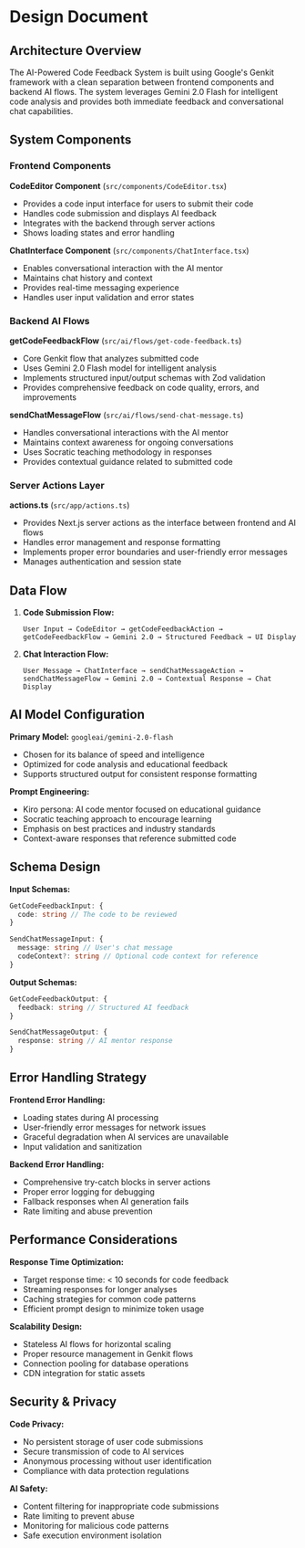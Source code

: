 # Design Document

## Architecture Overview

The AI-Powered Code Feedback System is built using Google's Genkit framework with a clean separation between frontend components and backend AI flows. The system leverages Gemini 2.0 Flash for intelligent code analysis and provides both immediate feedback and conversational chat capabilities.

## System Components

### Frontend Components

**CodeEditor Component** (`src/components/CodeEditor.tsx`)
- Provides a code input interface for users to submit their code
- Handles code submission and displays AI feedback
- Integrates with the backend through server actions
- Shows loading states and error handling

**ChatInterface Component** (`src/components/ChatInterface.tsx`)
- Enables conversational interaction with the AI mentor
- Maintains chat history and context
- Provides real-time messaging experience
- Handles user input validation and error states

### Backend AI Flows

**getCodeFeedbackFlow** (`src/ai/flows/get-code-feedback.ts`)
- Core Genkit flow that analyzes submitted code
- Uses Gemini 2.0 Flash model for intelligent analysis
- Implements structured input/output schemas with Zod validation
- Provides comprehensive feedback on code quality, errors, and improvements

**sendChatMessageFlow** (`src/ai/flows/send-chat-message.ts`)
- Handles conversational interactions with the AI mentor
- Maintains context awareness for ongoing conversations
- Uses Socratic teaching methodology in responses
- Provides contextual guidance related to submitted code

### Server Actions Layer

**actions.ts** (`src/app/actions.ts`)
- Provides Next.js server actions as the interface between frontend and AI flows
- Handles error management and response formatting
- Implements proper error boundaries and user-friendly error messages
- Manages authentication and session state

## Data Flow

1. **Code Submission Flow:**
   ```
   User Input → CodeEditor → getCodeFeedbackAction → getCodeFeedbackFlow → Gemini 2.0 → Structured Feedback → UI Display
   ```

2. **Chat Interaction Flow:**
   ```
   User Message → ChatInterface → sendChatMessageAction → sendChatMessageFlow → Gemini 2.0 → Contextual Response → Chat Display
   ```

## AI Model Configuration

**Primary Model:** `googleai/gemini-2.0-flash`
- Chosen for its balance of speed and intelligence
- Optimized for code analysis and educational feedback
- Supports structured output for consistent response formatting

**Prompt Engineering:**
- Kiro persona: AI code mentor focused on educational guidance
- Socratic teaching approach to encourage learning
- Emphasis on best practices and industry standards
- Context-aware responses that reference submitted code

## Schema Design

**Input Schemas:**
```typescript
GetCodeFeedbackInput: {
  code: string // The code to be reviewed
}

SendChatMessageInput: {
  message: string // User's chat message
  codeContext?: string // Optional code context for reference
}
```

**Output Schemas:**
```typescript
GetCodeFeedbackOutput: {
  feedback: string // Structured AI feedback
}

SendChatMessageOutput: {
  response: string // AI mentor response
}
```

## Error Handling Strategy

**Frontend Error Handling:**
- Loading states during AI processing
- User-friendly error messages for network issues
- Graceful degradation when AI services are unavailable
- Input validation and sanitization

**Backend Error Handling:**
- Comprehensive try-catch blocks in server actions
- Proper error logging for debugging
- Fallback responses when AI generation fails
- Rate limiting and abuse prevention

## Performance Considerations

**Response Time Optimization:**
- Target response time: < 10 seconds for code feedback
- Streaming responses for longer analyses
- Caching strategies for common code patterns
- Efficient prompt design to minimize token usage

**Scalability Design:**
- Stateless AI flows for horizontal scaling
- Proper resource management in Genkit flows
- Connection pooling for database operations
- CDN integration for static assets

## Security & Privacy

**Code Privacy:**
- No persistent storage of user code submissions
- Secure transmission of code to AI services
- Anonymous processing without user identification
- Compliance with data protection regulations

**AI Safety:**
- Content filtering for inappropriate code submissions
- Rate limiting to prevent abuse
- Monitoring for malicious code patterns
- Safe execution environment isolation